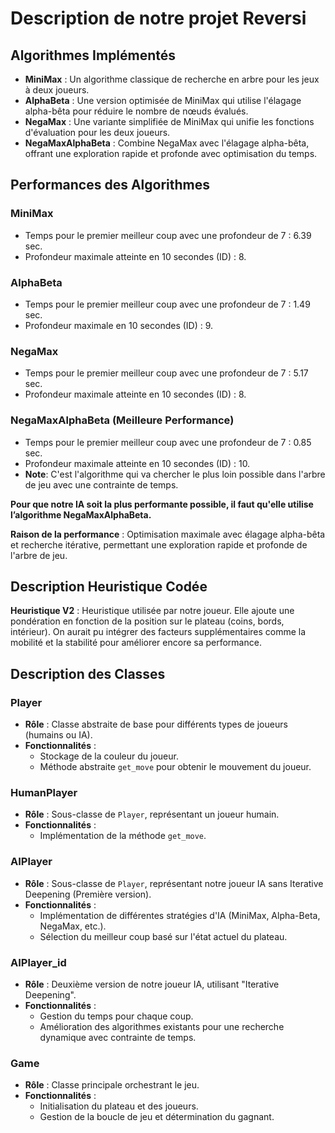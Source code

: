 # Description de notre projet Reversi

## Algorithmes Implémentés

- **MiniMax** : Un algorithme classique de recherche en arbre pour les jeux à deux joueurs.
- **AlphaBeta** : Une version optimisée de MiniMax qui utilise l'élagage alpha-bêta pour réduire le nombre de nœuds évalués.
- **NegaMax** : Une variante simplifiée de MiniMax qui unifie les fonctions d'évaluation pour les deux joueurs.
- **NegaMaxAlphaBeta** : Combine NegaMax avec l'élagage alpha-bêta, offrant une exploration rapide et profonde avec optimisation du temps.

## Performances des Algorithmes

### MiniMax

- Temps pour le premier meilleur coup avec une profondeur de 7 : 6.39 sec.
- Profondeur maximale atteinte en 10 secondes (ID) : 8.

### AlphaBeta

- Temps pour le premier meilleur coup avec une profondeur de 7 : 1.49 sec.
- Profondeur maximale en 10 secondes (ID) : 9.

### NegaMax

- Temps pour le premier meilleur coup avec une profondeur de 7 : 5.17 sec.
- Profondeur maximale atteinte en 10 secondes (ID) : 8.

### NegaMaxAlphaBeta (Meilleure Performance)

- Temps pour le premier meilleur coup avec une profondeur de 7 : 0.85 sec.
- Profondeur maximale atteinte en 10 secondes (ID) : 10.
- **Note**: C'est l'algorithme qui va chercher le plus loin possible dans l'arbre de jeu avec une contrainte de temps.

**Pour que notre IA soit la plus performante possible, il faut qu'elle utilise l’algorithme NegaMaxAlphaBeta.**

**Raison de la performance** : Optimisation maximale avec élagage alpha-bêta et recherche itérative, permettant une exploration rapide et profonde de l'arbre de jeu.

## Description Heuristique Codée

**Heuristique V2** : Heuristique utilisée par notre joueur. Elle ajoute une pondération en fonction de la position sur le plateau (coins, bords, intérieur). On aurait pu intégrer des facteurs supplémentaires comme la mobilité et la stabilité pour améliorer encore sa performance.

## Description des Classes

### Player

- **Rôle** : Classe abstraite de base pour différents types de joueurs (humains ou IA).
- **Fonctionnalités** :
  - Stockage de la couleur du joueur.
  - Méthode abstraite `get_move` pour obtenir le mouvement du joueur.

### HumanPlayer

- **Rôle** : Sous-classe de `Player`, représentant un joueur humain.
- **Fonctionnalités** :
  - Implémentation de la méthode `get_move`.

### AIPlayer

- **Rôle** : Sous-classe de `Player`, représentant notre joueur IA sans Iterative Deepening (Première version).
- **Fonctionnalités** :
  - Implémentation de différentes stratégies d'IA (MiniMax, Alpha-Beta, NegaMax, etc.).
  - Sélection du meilleur coup basé sur l'état actuel du plateau.

### AIPlayer_id

- **Rôle** : Deuxième version de notre joueur IA, utilisant "Iterative Deepening".
- **Fonctionnalités** :
  - Gestion du temps pour chaque coup.
  - Amélioration des algorithmes existants pour une recherche dynamique avec contrainte de temps.

### Game

- **Rôle** : Classe principale orchestrant le jeu.
- **Fonctionnalités** :
  - Initialisation du plateau et des joueurs.
  - Gestion de la boucle de jeu et détermination du gagnant.
